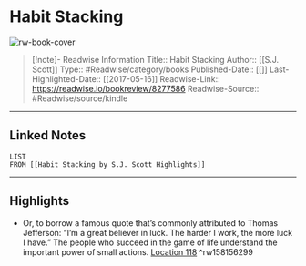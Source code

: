 # Habit Stacking

![rw-book-cover](https://images-na.ssl-images-amazon.com/images/I/51hNF4XqNWL._SL200_.jpg)
<br>
>[!note]- Readwise Information
>Title:: Habit Stacking
>Author:: [[S.J. Scott]]
>Type:: #Readwise/category/books
>Published-Date:: [[]]
>Last-Highlighted-Date:: [[2017-05-16]]
>Readwise-Link:: https://readwise.io/bookreview/8277586
>Readwise-Source:: #Readwise/source/kindle
--- 

## Linked Notes
```dataview
LIST
FROM [[Habit Stacking by S.J. Scott Highlights]]
```

---

## Highlights
- Or, to borrow a famous quote that’s commonly attributed to Thomas Jefferson: “I’m a great believer in luck. The harder I work, the more luck I have.” The people who succeed in the game of life understand the important power of small actions. [Location 118](https://readwise.io/open/158156299) ^rw158156299

